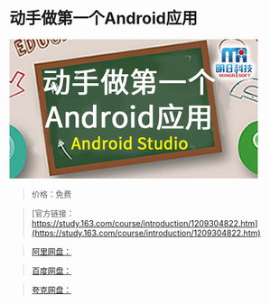 # 动手做第一个Android应用

![img](../../../assets/study163/free/b6134ca08d78427a90e9e65f522f0417.jpg)

> 价格：免费

> [官方链接：https://study.163.com/course/introduction/1209304822.htm](https://study.163.com/course/introduction/1209304822.htm)

> [阿里网盘：]()

> [百度网盘：]()

> [夸克网盘：]()
